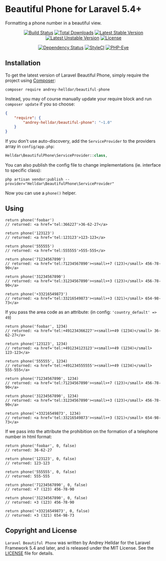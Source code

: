 # Beautiful Phone for Laravel 5.4+

Formatting a phone number in a beautiful view.

<p align="center">
<a href="https://travis-ci.org/andrey-helldar/beautiful-phone"><img src="https://travis-ci.org/andrey-helldar/beautiful-phone.svg?branch=master&style=flat-square" alt="Build Status" /></a>
<a href="https://packagist.org/packages/andrey-helldar/beautiful-phone"><img src="https://img.shields.io/packagist/dt/andrey-helldar/beautiful-phone.svg?style=flat-square" alt="Total Downloads" /></a>
<a href="https://packagist.org/packages/andrey-helldar/beautiful-phone"><img src="https://poser.pugx.org/andrey-helldar/beautiful-phone/v/stable?format=flat-square" alt="Latest Stable Version" /></a>
<a href="https://packagist.org/packages/andrey-helldar/beautiful-phone"><img src="https://poser.pugx.org/andrey-helldar/beautiful-phone/v/unstable?format=flat-square" alt="Latest Unstable Version" /></a>
<a href="https://github.com/andrey-helldar/beautiful-phone"><img src="https://poser.pugx.org/andrey-helldar/beautiful-phone/license?format=flat-square" alt="License" /></a>
</p>


<p align="center">
<a href="https://www.versioneye.com/php/andrey-helldar:beautiful-phone/dev-master"><img src="https://www.versioneye.com/php/andrey-helldar:beautiful-phone/dev-master/badge?style=flat-square" alt="Dependency Status" /></a>
<a href="https://styleci.io/repos/45746985"><img src="https://styleci.io/repos/75637284/shield" alt="StyleCI" /></a>
<a href="https://php-eye.com/package/andrey-helldar/beautiful-phone"><img src="https://php-eye.com/badge/andrey-helldar/beautiful-phone/tested.svg?style=flat" alt="PHP-Eye" /></a>
</p>


## Installation

To get the latest version of Laravel Beautiful Phone, simply require the project using [Composer](https://getcomposer.org):

```
composer require andrey-helldar/beautiful-phone
```

Instead, you may of course manually update your require block and run `composer update` if you so choose:

```json
{
    "require": {
        "andrey-helldar/beautiful-phone": "~1.0"
    }
}
```

If you don't use auto-discovery, add the `ServiceProvider` to the providers array in `config/app.php`:

```php
Helldar\BeautifulPhone\ServiceProvider::class,
```

You can also publish the config file to change implementations (ie. interface to specific class):

```
php artisan vendor:publish --provider="Helldar\BeautifulPhone\ServiceProvider"
```

Now you can use a `phone()` helper.


## Using

    return phone('foobar')
    // returned: <a href='tel:366227'>36-62-27</a>

    return phone('123123')
    // returned: <a href='tel:123123'>123-123</a>

    return phone('555555')
    // returned: <a href='tel:555555'>555-555</a>

    return phone('71234567890')
    // returned: <a href='tel:71234567890'><small>+7 (123)</small> 456-78-90</a>

    return phone('31234567890')
    // returned: <a href='tel:31234567890'><small>+3 (123)</small> 456-78-90</a>

    return phone('+33216549873')
    // returned: <a href='tel:33216549873'><small>+3 (321)</small> 654-98-73</a>
    
    
If you pass the area code as an attribute:
(in config: `'country_default' => 49`)

    return phone('foobar', 1234)
    // returned: <a href='tel:+491234366227'><small>+49 (1234)</small> 36-62-27</a>

    return phone('123123', 1234)
    // returned: <a href='tel:+491234123123'><small>+49 (1234)</small> 123-123</a>

    return phone('555555', 1234)
    // returned: <a href='tel:+491234555555'><small>+49 (1234)</small> 555-555</a>

    return phone('71234567890', 1234)
    // returned: <a href='tel:71234567890'><small>+7 (123)</small> 456-78-90</a>

    return phone('31234567890', 1234)
    // returned: <a href='tel:31234567890'><small>+3 (123)</small> 456-78-90</a>

    return phone('+33216549873', 1234)
    // returned: <a href='tel:33216549873'><small>+3 (321)</small> 654-98-73</a>

If we pass into the attribute the prohibition on the formation of a telephone number in html format:


    return phone('foobar', 0, false)
    // returned: 36-62-27

    return phone('123123', 0, false)
    // returned: 123-123

    return phone('555555', 0, false)
    // returned: 555-555

    return phone('71234567890', 0, false)
    // returned: +7 (123) 456-78-90

    return phone('31234567890', 0, false)
    // returned: +3 (123) 456-78-90

    return phone('+33216549873', 0, false)
    // returned: +3 (321) 654-98-73


## Copyright and License

`Laravel Beautiful Phone` was written by Andrey Helldar for the Laravel Framework 5.4 and later, and is released under the MIT License. See the [LICENSE](LICENSE) file for details.
